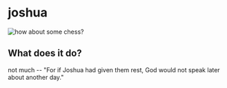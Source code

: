 # joshua

![how about some chess?](http://d1lalstwiwz2br.cloudfront.net/images_users/tiny_mce/kboyer309/phpb0Grxt.jpeg)

## What does it do?

not much -- "For if Joshua had given them rest, God would not speak later about another day."
